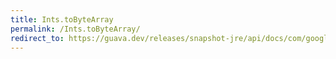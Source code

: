 ```yaml
---
title: Ints.toByteArray
permalink: /Ints.toByteArray/
redirect_to: https://guava.dev/releases/snapshot-jre/api/docs/com/google/common/primitives/Ints.html#toByteArray-int-
---
```

